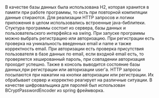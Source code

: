 В качестве базы данных была использована H2, которая хранится в памяти при работе программы, то есть при повторной компиляции данные стираются. 
Для реализации HTTP запросов и логики приложения в целом использовались встроенные java-библитеки. 
Стуктура программы состоит из сервера, базы данных и пользовательского интерфейса на swing. При запуске программы можно выбрать регистрацию или авторизацию.
При регистрации есть проверка на уникальность введенных email и name и также корректность email.
При авторизации есть проверка присутствия пользователя в базе данных по email, если входной email есть, то проверяется хешированный пароль, при совпадении авторизация проходит успешно. 
Также в консоль выводится состояние базы данных,при регистрации или авторизации user'a.
HTTP запросы посылаются при нажатии на кнопки авторизации или регистрации. Их обрабывает сервер и корректно реагирует на различные ситуации. 
В качестве шифровальщика для паролей был использован BCryptPasswordEncoder из spring фреймворка. 

